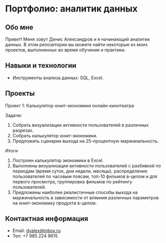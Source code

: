 # Портфолио: аналитик данных 

## Обо мне

Привет! Меня зовут Денис Александров и я начинающий аналитик данных. В этом репозитории вы можете найти некоторые из моих проектов, выполненных во время обучения и практики.

## Навыки и технологии

 - Инструменты анализа данных: SQL, Excel.

## Проекты

Проект 1: Калькулятор юнит-экономики онлайн-кинотеатра

Задачи:
1. Собрать визуализации активности пользователей в различных разрезах.
2. Собрать калькулятор юнит-экономики.
3. Предложить сценарии выхода на 25-процентную маржинальность.

Итоги
1. Построен калькулятор экономики в Excel.
2. Выполнены визуализации активности пользователей  с разбивкой по периодам (время суток, дни недели, месяцы), распределение пользователей по часовым поясам, топ-10 фильмов в-целом и для первого просмотра, группировка фильмов по рейтингу пользователей.
3. Предложены наиболее реалистичные способы выхода на маржинальность в зависимости от вляиния различных параметров на юнит-экономику продукта в-целом.

   
## Контактная информация

 - Email: dvalex@inbox.ru
 - Тел: +7 985 224 9615

